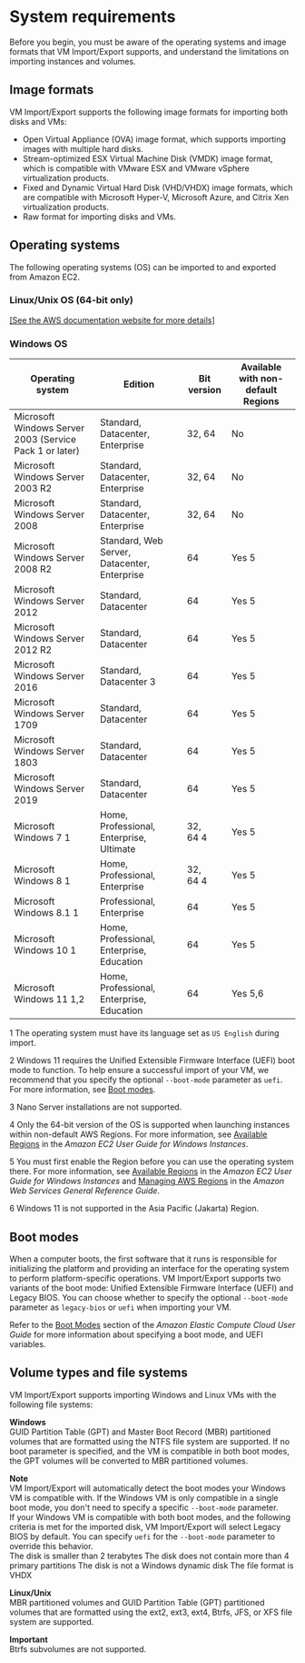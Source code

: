 # System requirements<a name="prerequisites"></a>

Before you begin, you must be aware of the operating systems and image formats that VM Import/Export supports, and understand the limitations on importing instances and volumes\.

## Image formats<a name="vmimport-image-formats"></a>

VM Import/Export supports the following image formats for importing both disks and VMs:
+ Open Virtual Appliance \(OVA\) image format, which supports importing images with multiple hard disks\.
+ Stream\-optimized ESX Virtual Machine Disk \(VMDK\) image format, which is compatible with VMware ESX and VMware vSphere virtualization products\.
+ Fixed and Dynamic Virtual Hard Disk \(VHD/VHDX\) image formats, which are compatible with Microsoft Hyper\-V, Microsoft Azure, and Citrix Xen virtualization products\.
+ Raw format for importing disks and VMs\.

## Operating systems<a name="vmimport-operating-systems"></a>

The following operating systems \(OS\) can be imported to and exported from Amazon EC2\.

### Linux/Unix OS \(64\-bit only\)<a name="vmimport-operating-systems-linux"></a><a name="linux-operating-systems"></a>

[\[See the AWS documentation website for more details\]](http://docs.aws.amazon.com/vm-import/latest/userguide/prerequisites.html)

### Windows OS<a name="vmimport-operating-systems-windows"></a><a name="windows-operating-systems"></a>


| Operating system | Edition | Bit version | Available with non\-default Regions | 
| --- | --- | --- | --- | 
| Microsoft Windows Server 2003 \(Service Pack 1 or later\) | Standard, Datacenter, Enterprise | 32, 64 | No | 
| Microsoft Windows Server 2003 R2 | Standard, Datacenter, Enterprise | 32, 64 | No | 
| Microsoft Windows Server 2008 | Standard, Datacenter, Enterprise | 32, 64 | No | 
| Microsoft Windows Server 2008 R2 | Standard, Web Server, Datacenter, Enterprise | 64 | Yes 5 | 
| Microsoft Windows Server 2012 | Standard, Datacenter | 64 | Yes 5 | 
| Microsoft Windows Server 2012 R2 | Standard, Datacenter | 64 | Yes 5 | 
| Microsoft Windows Server 2016 | Standard, Datacenter 3 | 64 | Yes 5 | 
| Microsoft Windows Server 1709 | Standard, Datacenter | 64 | Yes 5 | 
| Microsoft Windows Server 1803 | Standard, Datacenter | 64 | Yes 5 | 
| Microsoft Windows Server 2019 | Standard, Datacenter | 64 | Yes 5 | 
| Microsoft Windows 7 1 | Home, Professional, Enterprise, Ultimate | 32, 64 4 | Yes 5 | 
| Microsoft Windows 8 1 | Home, Professional, Enterprise | 32, 64 4 | Yes 5 | 
| Microsoft Windows 8\.1 1 | Professional, Enterprise | 64 | Yes 5 | 
| Microsoft Windows 10 1 | Home, Professional, Enterprise, Education | 64 | Yes 5 | 
| Microsoft Windows 11 1,2 | Home, Professional, Enterprise, Education | 64 | Yes 5,6 | 

1 The operating system must have its language set as `US English` during import\.

2 Windows 11 requires the Unified Extensible Firmware Interface \(UEFI\) boot mode to function\. To help ensure a successful import of your VM, we recommend that you specify the optional `--boot-mode` parameter as `uefi`\. For more information, see [Boot modes](#vmimport-boot-modes)\.

3 Nano Server installations are not supported\.

4 Only the 64\-bit version of the OS is supported when launching instances within non\-default AWS Regions\. For more information, see [Available Regions](https://docs.aws.amazon.com/AWSEC2/latest/UserGuide/using-regions-availability-zones.html#concepts-available-regions) in the *Amazon EC2 User Guide for Windows Instances*\.

5 You must first enable the Region before you can use the operating system there\. For more information, see [Available Regions](https://docs.aws.amazon.com/AWSEC2/latest/UserGuide/using-regions-availability-zones.html#concepts-available-regions) in the *Amazon EC2 User Guide for Windows Instances* and [Managing AWS Regions](https://docs.aws.amazon.com/general/latest/gr/rande-manage.html) in the *Amazon Web Services General Reference Guide*\.

6 Windows 11 is not supported in the Asia Pacific \(Jakarta\) Region\.

## Boot modes<a name="vmimport-boot-modes"></a>

When a computer boots, the first software that it runs is responsible for initializing the platform and providing an interface for the operating system to perform platform\-specific operations\. VM Import/Export supports two variants of the boot mode: Unified Extensible Firmware Interface \(UEFI\) and Legacy BIOS\. You can choose whether to specify the optional `--boot-mode` parameter as `legacy-bios` or `uefi` when importing your VM\.

Refer to the [Boot Modes](https://docs.aws.amazon.com/AWSEC2/latest/UserGuide/ami-boot.html) section of the *Amazon Elastic Compute Cloud User Guide* for more information about specifying a boot mode, and UEFI variables\.

## Volume types and file systems<a name="vmimport-volume-types"></a>

VM Import/Export supports importing Windows and Linux VMs with the following file systems:

**Windows**  
GUID Partition Table \(GPT\) and Master Boot Record \(MBR\) partitioned volumes that are formatted using the NTFS file system are supported\. If no boot parameter is specified, and the VM is compatible in both boot modes, the GPT volumes will be converted to MBR partitioned volumes\.

**Note**  
VM Import/Export will automatically detect the boot modes your Windows VM is compatible with\. If the Windows VM is only compatible in a single boot mode, you don't need to specify a specific `--boot-mode` parameter\.  
If your Windows VM is compatible with both boot modes, and the following criteria is met for the imported disk, VM Import/Export will select Legacy BIOS by default\. You can specify `uefi` for the `--boot-mode` parameter to override this behavior\.  
The disk is smaller than 2 terabytes
The disk does not contain more than 4 primary partitions
The disk is not a Windows dynamic disk
The file format is VHDX

**Linux/Unix**  
MBR partitioned volumes and GUID Partition Table \(GPT\) partitioned volumes that are formatted using the ext2, ext3, ext4, Btrfs, JFS, or XFS file system are supported\.

**Important**  
Btrfs subvolumes are not supported\.